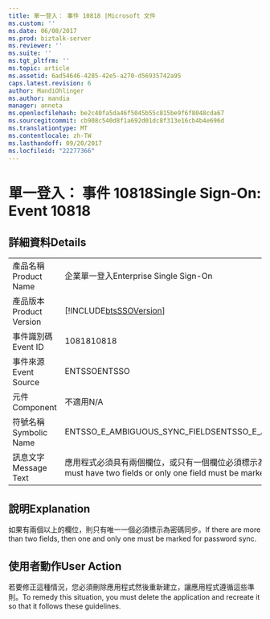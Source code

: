 ```yaml
---
title: 單一登入： 事件 10818 |Microsoft 文件
ms.custom: ''
ms.date: 06/08/2017
ms.prod: biztalk-server
ms.reviewer: ''
ms.suite: ''
ms.tgt_pltfrm: ''
ms.topic: article
ms.assetid: 6ad54646-4285-42e5-a270-d56935742a95
caps.latest.revision: 6
author: MandiOhlinger
ms.author: mandia
manager: anneta
ms.openlocfilehash: be2c40fa5da46f5045b55c815be9f6f8048cda67
ms.sourcegitcommit: cb908c540d8f1a692d01dc8f313e16cb4b4e696d
ms.translationtype: MT
ms.contentlocale: zh-TW
ms.lasthandoff: 09/20/2017
ms.locfileid: "22277366"
---
```

# <a name="single-sign-on-event-10818"></a><span data-ttu-id="e21ad-102">單一登入： 事件 10818</span><span class="sxs-lookup"><span data-stu-id="e21ad-102">Single Sign-On: Event 10818</span></span>
## <a name="details"></a><span data-ttu-id="e21ad-103">詳細資料</span><span class="sxs-lookup"><span data-stu-id="e21ad-103">Details</span></span>  
  
|||  
|-|-|  
|<span data-ttu-id="e21ad-104">產品名稱</span><span class="sxs-lookup"><span data-stu-id="e21ad-104">Product Name</span></span>|<span data-ttu-id="e21ad-105">企業單一登入</span><span class="sxs-lookup"><span data-stu-id="e21ad-105">Enterprise Single Sign-On</span></span>|  
|<span data-ttu-id="e21ad-106">產品版本</span><span class="sxs-lookup"><span data-stu-id="e21ad-106">Product Version</span></span>|[!INCLUDE[btsSSOVersion](../includes/btsssoversion-md.md)]|  
|<span data-ttu-id="e21ad-107">事件識別碼</span><span class="sxs-lookup"><span data-stu-id="e21ad-107">Event ID</span></span>|<span data-ttu-id="e21ad-108">10818</span><span class="sxs-lookup"><span data-stu-id="e21ad-108">10818</span></span>|  
|<span data-ttu-id="e21ad-109">事件來源</span><span class="sxs-lookup"><span data-stu-id="e21ad-109">Event Source</span></span>|<span data-ttu-id="e21ad-110">ENTSSO</span><span class="sxs-lookup"><span data-stu-id="e21ad-110">ENTSSO</span></span>|  
|<span data-ttu-id="e21ad-111">元件</span><span class="sxs-lookup"><span data-stu-id="e21ad-111">Component</span></span>|<span data-ttu-id="e21ad-112">不適用</span><span class="sxs-lookup"><span data-stu-id="e21ad-112">N/A</span></span>|  
|<span data-ttu-id="e21ad-113">符號名稱</span><span class="sxs-lookup"><span data-stu-id="e21ad-113">Symbolic Name</span></span>|<span data-ttu-id="e21ad-114">ENTSSO_E_AMBIGUOUS_SYNC_FIELDS</span><span class="sxs-lookup"><span data-stu-id="e21ad-114">ENTSSO_E_AMBIGUOUS_SYNC_FIELDS</span></span>|  
|<span data-ttu-id="e21ad-115">訊息文字</span><span class="sxs-lookup"><span data-stu-id="e21ad-115">Message Text</span></span>|<span data-ttu-id="e21ad-116">應用程式必須具有兩個欄位，或只有一個欄位必須標示為同步。</span><span class="sxs-lookup"><span data-stu-id="e21ad-116">The application must have two fields or only one field must be marked for sync.</span></span>|  
  
## <a name="explanation"></a><span data-ttu-id="e21ad-117">說明</span><span class="sxs-lookup"><span data-stu-id="e21ad-117">Explanation</span></span>  
 <span data-ttu-id="e21ad-118">如果有兩個以上的欄位，則只有唯一一個必須標示為密碼同步。</span><span class="sxs-lookup"><span data-stu-id="e21ad-118">If there are more than two fields, then one and only one must be marked for password sync.</span></span>  
  
## <a name="user-action"></a><span data-ttu-id="e21ad-119">使用者動作</span><span class="sxs-lookup"><span data-stu-id="e21ad-119">User Action</span></span>  
 <span data-ttu-id="e21ad-120">若要修正這種情況，您必須刪除應用程式然後重新建立，讓應用程式遵循這些準則。</span><span class="sxs-lookup"><span data-stu-id="e21ad-120">To remedy this situation, you must delete the application and recreate it so that it follows these guidelines.</span></span>